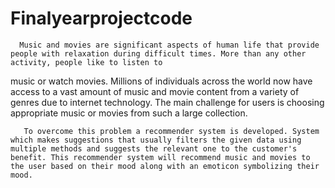 # Finalyearprojectcode
      
      Music and movies are significant aspects of human life that provide people with relaxation during difficult times. More than any other activity, people like to listen to
music or watch movies. Millions of individuals across the world now have access to a vast amount of music and movie content from a variety of genres due to internet technology.
The main challenge for users is choosing appropriate music or movies from such a large collection.
      
      
       To overcome this problem a recommender system is developed. System which makes suggestions that usually filters the given data using multiple methods and suggests the relevant one to the customer's benefit. This recommender system will recommend music and movies to the user based on their mood along with an emoticon symbolizing their mood. 
